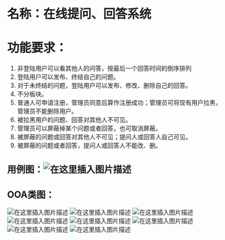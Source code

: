 # 名称：在线提问、回答系统
# 功能要求：
 1. 非登陆用户可以看其他人的问答，按最后一个回答时间的倒序排列
 2. 登陆用户可以发布、终结自己的问题。
 3. 对于未终结的问题，登陆用户可以发布、修改、删除自己的回答。
 4. 不分板块。
 5. 普通人可申请注册，管理员同意后算作注册成功；管理员可将现有用户拉黑，管理员不能删除用户。
 6. 被拉黑用户的问题、回答对其他人不可见。
 7. 管理员可以屏蔽掉某个问题或者回答，也可取消屏蔽。
 8. 被屏蔽的问题或回答对其他人不可见；提问人或回答人自己可见。
 9. 被屏蔽的问题或者回答，提问人或回答人不能改、删。

## 用例图：![在这里插入图片描述](https://img-blog.csdnimg.cn/20210608225845732.png?x-oss-process=image/watermark,type_ZmFuZ3poZW5naGVpdGk,shadow_10,text_aHR0cHM6Ly9ibG9nLmNzZG4ubmV0L3FxXzQ1ODA4NzAw,size_16,color_FFFFFF,t_70)

## OOA类图：
![在这里插入图片描述](https://img-blog.csdnimg.cn/20210608225909749.png?x-oss-process=image/watermark,type_ZmFuZ3poZW5naGVpdGk,shadow_10,text_aHR0cHM6Ly9ibG9nLmNzZG4ubmV0L3FxXzQ1ODA4NzAw,size_16,color_FFFFFF,t_70)
![在这里插入图片描述](https://img-blog.csdnimg.cn/2021060923190587.png?x-oss-process=image/watermark,type_ZmFuZ3poZW5naGVpdGk,shadow_10,text_aHR0cHM6Ly9ibG9nLmNzZG4ubmV0L3FxXzQ1ODA4NzAw,size_16,color_FFFFFF,t_70)
![在这里插入图片描述](https://img-blog.csdnimg.cn/20210609231945612.png?x-oss-process=image/watermark,type_ZmFuZ3poZW5naGVpdGk,shadow_10,text_aHR0cHM6Ly9ibG9nLmNzZG4ubmV0L3FxXzQ1ODA4NzAw,size_16,color_FFFFFF,t_70)
![在这里插入图片描述](https://img-blog.csdnimg.cn/20210609232018563.png?x-oss-process=image/watermark,type_ZmFuZ3poZW5naGVpdGk,shadow_10,text_aHR0cHM6Ly9ibG9nLmNzZG4ubmV0L3FxXzQ1ODA4NzAw,size_16,color_FFFFFF,t_70)
![在这里插入图片描述](https://img-blog.csdnimg.cn/20210609232054902.png?x-oss-process=image/watermark,type_ZmFuZ3poZW5naGVpdGk,shadow_10,text_aHR0cHM6Ly9ibG9nLmNzZG4ubmV0L3FxXzQ1ODA4NzAw,size_16,color_FFFFFF,t_70)
![在这里插入图片描述](https://img-blog.csdnimg.cn/20210609232155372.png?x-oss-process=image/watermark,type_ZmFuZ3poZW5naGVpdGk,shadow_10,text_aHR0cHM6Ly9ibG9nLmNzZG4ubmV0L3FxXzQ1ODA4NzAw,size_16,color_FFFFFF,t_70)
![在这里插入图片描述](https://img-blog.csdnimg.cn/20210609232237334.png?x-oss-process=image/watermark,type_ZmFuZ3poZW5naGVpdGk,shadow_10,text_aHR0cHM6Ly9ibG9nLmNzZG4ubmV0L3FxXzQ1ODA4NzAw,size_16,color_FFFFFF,t_70)
![在这里插入图片描述](https://img-blog.csdnimg.cn/20210609232246421.png?x-oss-process=image/watermark,type_ZmFuZ3poZW5naGVpdGk,shadow_10,text_aHR0cHM6Ly9ibG9nLmNzZG4ubmV0L3FxXzQ1ODA4NzAw,size_16,color_FFFFFF,t_70)

